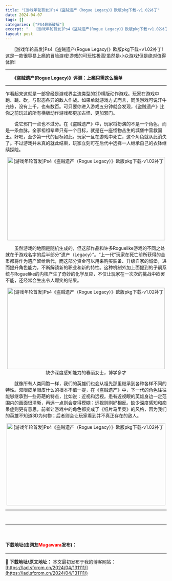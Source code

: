 ```yaml
---
title: "[游戏年轮首发]Ps4《盗贼遗产（Rogue Legacy）》欧版pkg下载-v1.02补丁"
date: 2024-04-07
tags: []
categories: ["PS4最新破解"]
excerpt: "　　[游戏年轮首发]Ps4《盗贼遗产(Rogue Legacy)》欧版pkg下载+v1.02补丁!这是一款很容易上瘾的冒险游戏!游戏的可玩性极高!虽然是小众游戏!但是绝对值得体验! 　　《盗贼遗产(Rogue Legacy)》评测：上瘾只需这么简单 乍看起来这就是一部曾经是游戏界主流类型的2D横版动&hellip;"
layout: post
---
```


 <p>　　[游戏年轮首发]Ps4《盗贼遗产(Rogue Legacy)》欧版pkg下载+v1.02补丁!这是一款很容易上瘾的冒险游戏!游戏的可玩性极高!虽然是小众游戏!但是绝对值得体验!</p> <hr /> <p>　　<strong>《盗贼遗产(Rogue Legacy)》评测：上瘾只需这么简单</strong></p> <hr /> <p>乍看起来这就是一部曾经是游戏界主流类型的2D横版动作游戏。玩家在游戏中跑、跳、砍，与形态各异的敌人作战。如果单就游戏方式而言，同类游戏可说汗牛充栋，没有上千，也有数百。可只要你进入游戏五分钟就会发现，《盗贼遗产》比你之前玩过的所有横版动作游戏都更加古怪、更加邪门。</p> <p>　　说它邪门一点也不过分。在《盗贼遗产》中，玩家将扮演的不是一个角色，而是一条血脉。全家祖祖辈辈只有一个目标，就是在一座怪物丛生的城堡中营救国王。好吧，至少第一代的目标如此。玩家一旦在游戏中死亡，这个角色就从此消失了。不过游戏并未真的就此结束，玩家立刻可在后代中选择一人继承自己的衣钵继续探险。</p> <p align="center"><img src="https://lad.sfcrom.cn/wp-content/uploads/2024/04/20240407_66127896ad420.webp" style="border-width: 0px; border-style: solid; width: 493px; height: 259px;" alt="[游戏年轮首发]Ps4《盗贼遗产（Rogue Legacy）》欧版pkg下载-v1.02补丁" /></p> <p>　　虽然游戏的地图是随机生成的，但这部作品和许多Roguelike游戏的不同之处就在于游戏名字的后半部分&ldquo;遗产（Legacy）&rdquo;。&ldquo;上一代&rdquo;玩家在死亡前所获得的金币都将作为遗产留给后代，而这部分资金可以用来购买装备、升级自家的城堡，进而提升角色能力，不断解锁新的职业和新的特性。这种机制外加上面提到的子嗣系统与Roguelike的内核产生了奇妙的化学反应，不仅让玩家在一次次的挑战中欲罢不能，还经常会生出令人爆笑的结果。</p> <p align="center"><img src="https://lad.sfcrom.cn/wp-content/uploads/2024/04/20240407_661278970815f.webp" style="border-width: 0px; border-style: solid; width: 492px; height: 253px;" alt="[游戏年轮首发]Ps4《盗贼遗产（Rogue Legacy）》欧版pkg下载-v1.02补丁" /><br />缺少深度感知能力的春丽女士，博学多才</p> <p>　　就像所有人类同胞一样，我们的英雄们也会从祖先那里继承到各种各样不同的特性。双眼皮单眼皮什么的根本不值一提，在《盗贼遗产》中，下一代的角色往往能够继承到一些奇葩的特点，比如说：近视和远视。患有近视眼的英雄身边一定范围内的画面很清晰，再远一点则会变得模糊；远视则刚好相反。缺少深度感知和痴呆症则更有意思，前者让游戏中的角色都变成了《纸片马里奥》的风格，因为我们的英雄不知道3D为何物；后者则会让玩家看到并不真正存在的敌人。</p> <p align="center"><img src="https://lad.sfcrom.cn/wp-content/uploads/2024/04/20240407_661278975dcae.webp" style="border-width: 0px; border-style: solid; width: 496px; height: 256px;" alt="[游戏年轮首发]Ps4《盗贼遗产（Rogue Legacy）》欧版pkg下载-v1.02补丁" /></p> <hr /> <p>&nbsp;</p> <hr /> <p>&nbsp;</p> <p><h4>下载地址(由网友<font color="red">Mugawara</font>发布)：</h4></p> 

---
📖 **下载地址/原文地址：** 本文最初发布于我的博客网站：[https://lad.sfcrom.cn/2024/04/131111/](https://lad.sfcrom.cn/2024/04/131111/)
